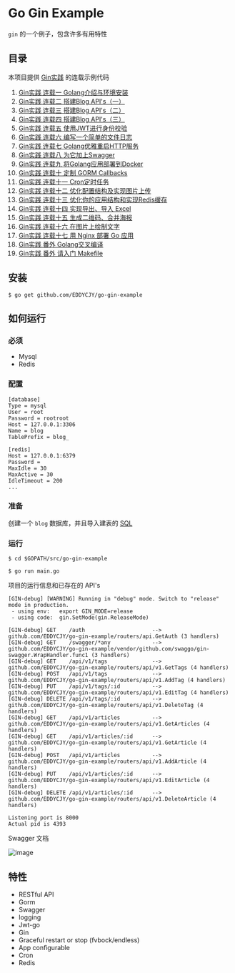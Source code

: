 # Go Gin Example

`gin` 的一个例子，包含许多有用特性

## 目录

本项目提供 [Gin实践](https://segmentfault.com/a/1190000013297625) 的连载示例代码

1. [Gin实践 连载一 Golang介绍与环境安装](https://github.com/EDDYCJY/blog/blob/master/golang/gin/2018-02-16-Gin%E5%AE%9E%E8%B7%B5-%E8%BF%9E%E8%BD%BD%E4%B8%80-Golang%E4%BB%8B%E7%BB%8D%E4%B8%8E%E7%8E%AF%E5%A2%83%E5%AE%89%E8%A3%85.md)
2. [Gin实践 连载二 搭建Blog API's（一）](https://github.com/EDDYCJY/blog/blob/master/golang/gin/2018-02-16-Gin%E5%AE%9E%E8%B7%B5-%E8%BF%9E%E8%BD%BD%E4%BA%8C-%E6%90%AD%E5%BB%BABlogAPIs-01.md)
3. [Gin实践 连载三 搭建Blog API's（二）](https://github.com/EDDYCJY/blog/blob/master/golang/gin/2018-02-16-Gin%E5%AE%9E%E8%B7%B5-%E8%BF%9E%E8%BD%BD%E4%B8%89-%E6%90%AD%E5%BB%BABlogAPIs-02.md)
4. [Gin实践 连载四 搭建Blog API's（三）](https://github.com/EDDYCJY/blog/blob/master/golang/gin/2018-02-16-Gin%E5%AE%9E%E8%B7%B5-%E8%BF%9E%E8%BD%BD%E5%9B%9B-%E6%90%AD%E5%BB%BABlogAPIs-03.md)
5. [Gin实践 连载五 使用JWT进行身份校验](https://github.com/EDDYCJY/blog/blob/master/golang/gin/2018-02-16-Gin%E5%AE%9E%E8%B7%B5-%E8%BF%9E%E8%BD%BD%E4%BA%94-%E4%BD%BF%E7%94%A8JWT%E8%BF%9B%E8%A1%8C%E8%BA%AB%E4%BB%BD%E6%A0%A1%E9%AA%8C.md)
6. [Gin实践 连载六 编写一个简单的文件日志](https://github.com/EDDYCJY/blog/blob/master/golang/gin/2018-02-16-Gin%E5%AE%9E%E8%B7%B5-%E8%BF%9E%E8%BD%BD%E5%85%AD-%E7%BC%96%E5%86%99%E4%B8%80%E4%B8%AA%E7%AE%80%E5%8D%95%E7%9A%84%E6%96%87%E4%BB%B6%E6%97%A5%E5%BF%97.md)
7. [Gin实践 连载七 Golang优雅重启HTTP服务](https://github.com/EDDYCJY/blog/blob/master/golang/gin/2018-03-15-Gin%E5%AE%9E%E8%B7%B5-%E8%BF%9E%E8%BD%BD%E4%B8%83-Golang%E4%BC%98%E9%9B%85%E9%87%8D%E5%90%AFHTTP%E6%9C%8D%E5%8A%A1.md)
8. [Gin实践 连载八 为它加上Swagger](https://github.com/EDDYCJY/blog/blob/master/golang/gin/2018-03-18-Gin%E5%AE%9E%E8%B7%B5-%E8%BF%9E%E8%BD%BD%E5%85%AB-%E4%B8%BA%E5%AE%83%E5%8A%A0%E4%B8%8ASwagger.md)
9. [Gin实践 连载九 将Golang应用部署到Docker](https://github.com/EDDYCJY/blog/blob/master/golang/gin/2018-03-24-Gin%E5%AE%9E%E8%B7%B5-%E8%BF%9E%E8%BD%BD%E4%B9%9D-%E5%B0%86Golang%E5%BA%94%E7%94%A8%E9%83%A8%E7%BD%B2%E5%88%B0Docker.md)
10. [Gin实践 连载十 定制 GORM Callbacks](https://github.com/EDDYCJY/blog/blob/master/golang/gin/2018-04-15-Gin%E5%AE%9E%E8%B7%B5-%E8%BF%9E%E8%BD%BD%E5%8D%81-%E5%AE%9A%E5%88%B6GORM-Callbacks.md)
11. [Gin实践 连载十一 Cron定时任务](https://github.com/EDDYCJY/blog/blob/master/golang/gin/2018-04-29-Gin%E5%AE%9E%E8%B7%B5-%E8%BF%9E%E8%BD%BD%E5%8D%81%E4%B8%80-Cron%E5%AE%9A%E6%97%B6%E4%BB%BB%E5%8A%A1.md)
12. [Gin实践 连载十二 优化配置结构及实现图片上传](https://github.com/EDDYCJY/blog/blob/master/golang/gin/2018-05-27-Gin%E5%AE%9E%E8%B7%B5-%E8%BF%9E%E8%BD%BD%E5%8D%81%E4%BA%8C-%E4%BC%98%E5%8C%96%E9%85%8D%E7%BD%AE%E7%BB%93%E6%9E%84%E5%8F%8A%E5%AE%9E%E7%8E%B0%E5%9B%BE%E7%89%87%E4%B8%8A%E4%BC%A0.md)
13. [Gin实践 连载十三 优化你的应用结构和实现Redis缓存](https://github.com/EDDYCJY/blog/blob/master/golang/gin/2018-06-02-Gin%E5%AE%9E%E8%B7%B5-%E8%BF%9E%E8%BD%BD%E5%8D%81%E4%B8%89-%E4%BC%98%E5%8C%96%E4%BD%A0%E7%9A%84%E5%BA%94%E7%94%A8%E7%BB%93%E6%9E%84%E5%92%8C%E5%AE%9E%E7%8E%B0Redis%E7%BC%93%E5%AD%98.md)
14. [Gin实践 连载十四 实现导出、导入 Excel](https://github.com/EDDYCJY/blog/blob/master/golang/gin/2018-06-14-Gin%E5%AE%9E%E8%B7%B5-%E8%BF%9E%E8%BD%BD%E5%8D%81%E5%9B%9B-%E5%AE%9E%E7%8E%B0%E5%AF%BC%E5%87%BA%E3%80%81%E5%AF%BC%E5%85%A5-Excel.md)
15. [Gin实践 连载十五 生成二维码、合并海报](https://github.com/EDDYCJY/blog/blob/master/golang/gin/2018-07-04-Gin%E5%AE%9E%E8%B7%B5-%E8%BF%9E%E8%BD%BD%E5%8D%81%E4%BA%94-%E7%94%9F%E6%88%90%E4%BA%8C%E7%BB%B4%E7%A0%81-%E5%90%88%E5%B9%B6%E6%B5%B7%E6%8A%A5.md)
16. [Gin实践 连载十六 在图片上绘制文字](https://github.com/EDDYCJY/blog/blob/master/golang/gin/2018-07-07-Gin%E5%AE%9E%E8%B7%B5-%E8%BF%9E%E8%BD%BD%E5%8D%81%E5%85%AD-%E5%9C%A8%E5%9B%BE%E7%89%87%E4%B8%8A%E7%BB%98%E5%88%B6%E6%96%87%E5%AD%97.md)
17. [Gin实践 连载十七 用 Nginx 部署 Go 应用](https://github.com/EDDYCJY/blog/blob/master/golang/gin/2018-09-01-Gin%E5%AE%9E%E8%B7%B5-%E8%BF%9E%E8%BD%BD%E5%8D%81%E4%B8%83-%E7%94%A8%20Nginx%20%E9%83%A8%E7%BD%B2%20Go%20%E5%BA%94%E7%94%A8.md)
18. [Gin实践 番外 Golang交叉编译](https://github.com/EDDYCJY/blog/blob/master/golang/gin/2018-03-26-Gin%E5%AE%9E%E8%B7%B5-%E7%95%AA%E5%A4%96-Golang%E4%BA%A4%E5%8F%89%E7%BC%96%E8%AF%91.md)
19. [Gin实践 番外 请入门 Makefile](https://github.com/EDDYCJY/blog/blob/master/golang/gin/2018-08-26-Gin%E5%AE%9E%E8%B7%B5-%E7%95%AA%E5%A4%96-%E8%AF%B7%E5%85%A5%E9%97%A8%20Makefile.md)

## 安装
```
$ go get github.com/EDDYCJY/go-gin-example
```

## 如何运行

### 必须

- Mysql
- Redis

### 配置

```
[database]
Type = mysql
User = root
Password = rootroot
Host = 127.0.0.1:3306
Name = blog
TablePrefix = blog_

[redis]
Host = 127.0.0.1:6379
Password =
MaxIdle = 30
MaxActive = 30
IdleTimeout = 200
...
```

### 准备

创建一个 `blog` 数据库，并且导入建表的 [SQL](https://github.com/EDDYCJY/go-gin-example/blob/master/docs/sql/blog.sql)

### 运行
```
$ cd $GOPATH/src/go-gin-example

$ go run main.go 
```

项目的运行信息和已存在的 API's

```
[GIN-debug] [WARNING] Running in "debug" mode. Switch to "release" mode in production.
 - using env:	export GIN_MODE=release
 - using code:	gin.SetMode(gin.ReleaseMode)

[GIN-debug] GET    /auth                     --> github.com/EDDYCJY/go-gin-example/routers/api.GetAuth (3 handlers)
[GIN-debug] GET    /swagger/*any             --> github.com/EDDYCJY/go-gin-example/vendor/github.com/swaggo/gin-swagger.WrapHandler.func1 (3 handlers)
[GIN-debug] GET    /api/v1/tags              --> github.com/EDDYCJY/go-gin-example/routers/api/v1.GetTags (4 handlers)
[GIN-debug] POST   /api/v1/tags              --> github.com/EDDYCJY/go-gin-example/routers/api/v1.AddTag (4 handlers)
[GIN-debug] PUT    /api/v1/tags/:id          --> github.com/EDDYCJY/go-gin-example/routers/api/v1.EditTag (4 handlers)
[GIN-debug] DELETE /api/v1/tags/:id          --> github.com/EDDYCJY/go-gin-example/routers/api/v1.DeleteTag (4 handlers)
[GIN-debug] GET    /api/v1/articles          --> github.com/EDDYCJY/go-gin-example/routers/api/v1.GetArticles (4 handlers)
[GIN-debug] GET    /api/v1/articles/:id      --> github.com/EDDYCJY/go-gin-example/routers/api/v1.GetArticle (4 handlers)
[GIN-debug] POST   /api/v1/articles          --> github.com/EDDYCJY/go-gin-example/routers/api/v1.AddArticle (4 handlers)
[GIN-debug] PUT    /api/v1/articles/:id      --> github.com/EDDYCJY/go-gin-example/routers/api/v1.EditArticle (4 handlers)
[GIN-debug] DELETE /api/v1/articles/:id      --> github.com/EDDYCJY/go-gin-example/routers/api/v1.DeleteArticle (4 handlers)

Listening port is 8000
Actual pid is 4393
```
Swagger 文档

![image](https://sfault-image.b0.upaiyun.com/286/780/2867807553-5aae27c4ac806_articlex)

## 特性

- RESTful API
- Gorm
- Swagger
- logging
- Jwt-go
- Gin
- Graceful restart or stop (fvbock/endless)
- App configurable
- Cron
- Redis
